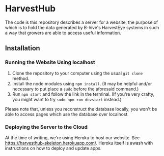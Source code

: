 # HarvestHub

The code is this repository describes a server for a website, the purpose of which is to hold the data generated by B-hive's HarvestEye systems in such a way that growers are able to access useful information.

## Installation

### Running the Website Using localhost

1. Clone the repository to your computer using the usual `git clone` method.
1. Install the node modules using `npm install`. (It may be helpful and/or necessary to put place a `sudo` before the aforesaid command.)
1. Run `npm start` and follow the link in the terminal. (If you're very crafty, you might want to try `sudo npm run devstart` instead.)

Please note that, unless you reconstruct the database locally, you won't be able to access pages which use the database over localhost.

### Deploying the Server to the Cloud

At the time of writing, we're using Heroku to host our website. See <https://harvesthub-skeleton.herokuapp.com/>. Heroku itself is awash with instructions on how to deploy and update apps.
